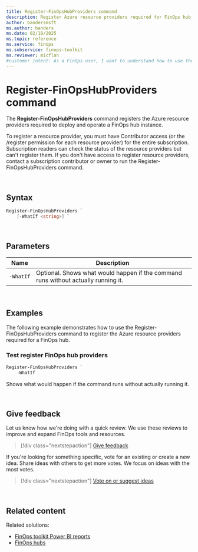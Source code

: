 ```yaml
---
title: Register-FinOpsHubProviders command
description: Register Azure resource providers required for FinOps hub using the Register-FinOpsHubProviders command in the FinOpsToolkit module.
author: bandersmsft
ms.author: banders
ms.date: 02/18/2025
ms.topic: reference
ms.service: finops
ms.subservice: finops-toolkit
ms.reviewer: micflan
#customer intent: As a FinOps user, I want to understand how to use the what Register-FinOpsHubProviders command in the FinOpsToolkit module.
---
```


<!-- markdownlint-disable-next-line MD025 -->
# Register-FinOpsHubProviders command

The **Register-FinOpsHubProviders** command registers the Azure resource providers required to deploy and operate a FinOps hub instance.

To register a resource provider, you must have Contributor access (or the /register permission for each resource provider) for the entire subscription. Subscription readers can check the status of the resource providers but can't register them. If you don't have access to register resource providers, contact a subscription contributor or owner to run the Register-FinOpsHubProviders command.

<br>

## Syntax

```powershell
Register-FinOpsHubProviders `
    [-WhatIf <string>] `
```

<br>

## Parameters

| Name      | Description                                                                        |
| --------- | ---------------------------------------------------------------------------------- |
| `‑WhatIf` | Optional. Shows what would happen if the command runs without actually running it. |

<br>

## Examples

The following example demonstrates how to use the Register-FinOpsHubProviders command to register the Azure resource providers required for a FinOps hub.

### Test register FinOps hub providers

```powershell
Register-FinOpsHubProviders `
    -WhatIf
```

Shows what would happen if the command runs without actually running it.

<br>

## Give feedback

Let us know how we're doing with a quick review. We use these reviews to improve and expand FinOps tools and resources.

> [!div class="nextstepaction"]
> [Give feedback](https://portal.azure.com/#view/HubsExtension/InProductFeedbackBlade/extensionName/FinOpsToolkit/cesQuestion/How%20easy%20or%20hard%20is%20it%20to%20use%20the%20FinOps%20toolkit%20PowerShell%20module%3F/cvaQuestion/How%20valuable%20are%20the%20FinOps%20toolkit%20PowerShell%20module%3F/surveyId/FTK0.9/bladeName/PowerShell/featureName/Hubs.RegisterProviders)

If you're looking for something specific, vote for an existing or create a new idea. Share ideas with others to get more votes. We focus on ideas with the most votes.

> [!div class="nextstepaction"]
> [Vote on or suggest ideas](https://github.com/microsoft/finops-toolkit/issues?q=is%3Aissue%20is%3Aopen%20label%3A%22Tool%3A%20PowerShell%22%20sort%3A"reactions-%2B1-desc")

<br>

## Related content

Related solutions:

- [FinOps toolkit Power BI reports](../../power-bi/reports.md)
- [FinOps hubs](../../hubs/finops-hubs-overview.md)


<br>

